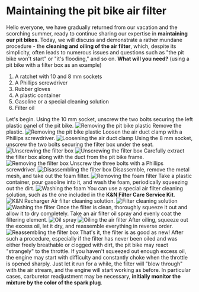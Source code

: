 # Maintaining the pit bike air filter

Hello everyone, we have gradually returned from our vacation and the scorching summer, ready to continue sharing our expertise in **maintaining our pit bikes**. Today, we will discuss and demonstrate a rather mundane procedure - the **cleaning and oiling of the air filter**, which, despite its simplicity, often leads to numerous issues and questions such as "the pit bike won't start" or "it's flooding," and so on. **What will you need?** (using a pit bike with a filter box as an example)

1. A ratchet with 10 and 8 mm sockets
2. A Phillips screwdriver
3. Rubber gloves
4. A plastic container
5. Gasoline or a special cleaning solution
6. Filter oil

Let's begin. Using the 10 mm socket, unscrew the two bolts securing the left plastic panel of the pit bike. ![Removing the pit bike plastic](http://mypitbike.ru/uploads/images/00/00/01/2014/09/22/8b97ab.jpg "Removing the pit bike plastic") Remove the plastic. ![Removing the pit bike plastic](http://mypitbike.ru/uploads/images/00/00/01/2014/09/22/51b7fe.jpg "Removing the pit bike plastic") Loosen the air duct clamp with a Phillips screwdriver. ![Loosening the air duct clamp](http://mypitbike.ru/uploads/images/00/00/01/2014/09/22/9f0a69.jpg "Loosening the air duct clamp") Using the 8 mm socket, unscrew the two bolts securing the filter box under the seat. ![Unscrewing the filter box](http://mypitbike.ru/uploads/images/00/00/01/2014/09/22/b17a89.jpg "Unscrewing the filter box") ![Unscrewing the filter box](http://mypitbike.ru/uploads/images/00/00/01/2014/09/22/ecb989.jpg "Unscrewing the filter box") Carefully extract the filter box along with the duct from the pit bike frame. ![Removing the filter box](http://mypitbike.ru/uploads/images/00/00/01/2014/09/22/dba462.jpg "Removing the filter box") Unscrew the three bolts with a Phillips screwdriver. ![Disassembling the filter box](http://mypitbike.ru/uploads/images/00/00/01/2014/09/22/987b07.jpg "Disassembling the filter box") Disassemble, remove the metal mesh, and take out the foam filter. ![Removing the foam filter](http://mypitbike.ru/uploads/images/00/00/01/2014/09/22/95660b.jpg "Removing the foam filter") Take a plastic container, pour gasoline into it, and wash the foam, periodically squeezing out the dirt. ![Washing the foam](http://mypitbike.ru/uploads/images/00/00/01/2014/09/22/9441ab.jpg "Washing the foam") You can use a special air filter cleaning solution, such as the one included in the **K&amp;N Filter Care Service Kit**. ![K&N Recharger](http://mypitbike.ru/uploads/images/00/00/01/2014/09/22/68a0ed.jpg "K&N Recharger") Air filter cleaning solution. ![Filter cleaning solution](http://mypitbike.ru/uploads/images/00/00/01/2014/09/22/54c907.jpg "Filter cleaning solution") ![Washing the filter](http://mypitbike.ru/uploads/images/00/00/01/2014/09/22/4d7da7.jpg "Washing the filter") Once the filter is clean, thoroughly squeeze it out and allow it to dry completely. Take an air filter oil spray and evenly coat the filtering element. ![Oil spray](http://mypitbike.ru/uploads/images/00/00/01/2014/09/22/494dc4.jpg "Oil spray") ![Oiling the air filter](http://mypitbike.ru/uploads/images/00/00/01/2014/09/22/0aac54.jpg "Oiling the air filter") After oiling, squeeze out the excess oil, let it dry, and reassemble everything in reverse order. ![Reassembling the filter box](http://mypitbike.ru/uploads/images/00/00/01/2014/09/22/2a3e22.jpg "Reassembling the filter box") That's it, the filter is as good as new! After such a procedure, especially if the filter has never been oiled and was either freely breathable or clogged with dirt, the pit bike may react "strangely" to the throttle. If you haven't squeezed out enough excess oil, the engine may start with difficulty and constantly choke when the throttle is opened sharply. Just let it run for a while, the filter will "blow through" with the air stream, and the engine will start working as before. In particular cases, carburetor readjustment may be necessary, **initially monitor the mixture by the color of the spark plug**.